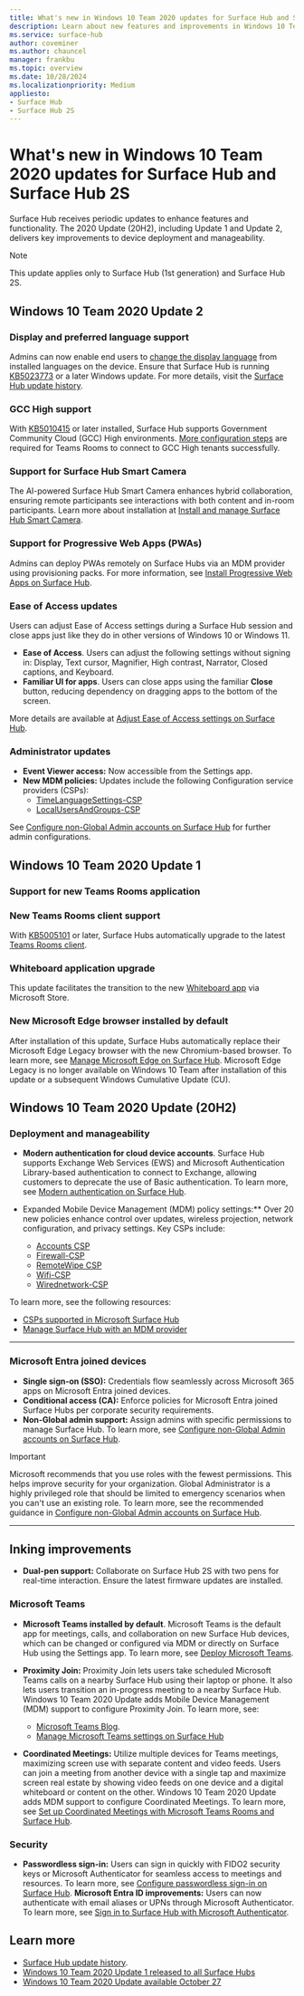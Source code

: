 ```yaml
---
title: What's new in Windows 10 Team 2020 updates for Surface Hub and Surface Hub 2S
description: Learn about new features and improvements in Windows 10 Team 2020 updates for Surface Hub and Surface Hub 2S, including manageability and security.
ms.service: surface-hub
author: coveminer
ms.author: chauncel
manager: frankbu
ms.topic: overview
ms.date: 10/28/2024
ms.localizationpriority: Medium
appliesto:
- Surface Hub
- Surface Hub 2S
---
```


# What's new in Windows 10 Team 2020 updates for Surface Hub and Surface Hub 2S

Surface Hub receives periodic updates to enhance features and functionality. The 2020 Update (20H2), including Update 1 and Update 2, delivers key improvements to device deployment and manageability.

> [!NOTE]
> This update applies only to Surface Hub (1st generation) and Surface Hub 2S.  

## Windows 10 Team 2020 Update 2

### Display and preferred language support

Admins can now enable end users to [change the display language](change-language-on-surface-hub.md) from installed languages on the device. Ensure that Surface Hub is running [KB5023773](https://support.microsoft.com/help/5023773) or a later Windows update. For more details, visit the [Surface Hub update history](surface-hub-update-history.md).  

### GCC High support

With [KB5010415](https://support.microsoft.com/help/5010415) or later installed, Surface Hub supports Government Community Cloud (GCC) High environments. [More configuration steps](surface-hub-teams-rooms.md#support-for-teams-rooms-in-government-community-cloud-high-gcc-h) are required for Teams Rooms to connect to GCC High tenants successfully.  

### Support for Surface Hub Smart Camera

The AI-powered Surface Hub Smart Camera enhances hybrid collaboration, ensuring remote participants see interactions with both content and in-room participants. Learn more about installation at [Install and manage Surface Hub Smart Camera](surface-hub-smart-camera.md).  

### Support for Progressive Web Apps (PWAs)

Admins can deploy PWAs remotely on Surface Hubs via an MDM provider using provisioning packs. For more information, see [Install Progressive Web Apps on Surface Hub](install-pwa-surface-hub.md).  

### Ease of Access updates

Users can adjust Ease of Access settings during a Surface Hub session and close apps just like they do in other versions of Windows 10 or Windows 11.

- **Ease of Access**. Users can adjust the following settings without signing in:   Display, Text cursor, Magnifier, High contrast, Narrator, Closed captions, and Keyboard.
- **Familiar UI for apps**. Users can close apps using the familiar **Close** button, reducing dependency on dragging apps to the bottom of the screen.  

More details are available at [Adjust Ease of Access settings on Surface Hub](accessibility-surface-hub.md).  

### Administrator updates

- **Event Viewer access:** Now accessible from the Settings app.  
- **New MDM policies:** Updates include the following Configuration service providers (CSPs):  
  - [TimeLanguageSettings-CSP](/windows/client-management/mdm/policy-csp-timelanguagesettings)  
  - [LocalUsersAndGroups-CSP](/windows/client-management/mdm/policy-csp-localusersandgroups)  

See [Configure non-Global Admin accounts on Surface Hub](surface-hub-2s-nonglobal-admin.md) for further admin configurations.  

## Windows 10 Team 2020 Update 1

### Support for new Teams Rooms application

### New Teams Rooms client support  

With [KB5005101](https://support.microsoft.com/help/5005101) or later, Surface Hubs automatically upgrade to the latest [Teams Rooms client](surface-hub-teams-rooms.md).  

### Whiteboard application upgrade  

This update facilitates the transition to the new [Whiteboard app](https://techcommunity.microsoft.com/t5/surface-it-pro-blog/unified-whiteboard-experience-coming-to-surface-hub/ba-p/3145226) via Microsoft Store.  

### New Microsoft Edge browser installed by default

After installation of this update, Surface Hubs automatically replace their Microsoft Edge Legacy browser with the new Chromium-based browser. To learn more, see [Manage Microsoft Edge on Surface Hub](surface-hub-install-chromium-edge.md). Microsoft Edge Legacy is no longer available on Windows 10 Team after installation of this update or a subsequent Windows Cumulative Update (CU).

## Windows 10 Team 2020 Update (20H2)

### Deployment and manageability

- **Modern authentication for cloud device accounts**. Surface Hub supports Exchange Web Services (EWS) and Microsoft Authentication Library-based authentication to connect to Exchange, allowing customers to deprecate the use of Basic authentication. To learn more, see [Modern authentication on Surface Hub](surface-hub-modern-auth.md).
- Expanded Mobile Device Management (MDM) policy settings:** Over 20 new policies enhance control over updates, wireless projection, network configuration, and privacy settings. Key CSPs include:  

  - [Accounts CSP](/windows/client-management/mdm/accounts-csp)
  - [Firewall-CSP](/windows/client-management/mdm/firewall-csp)
  - [RemoteWipe CSP](/windows/client-management/mdm/remotewipe-csp)
  - [Wifi-CSP](/windows/client-management/mdm/wifi-csp)
  - [Wirednetwork-CSP](/windows/client-management/mdm/wirednetwork-csp)

To learn more, see the following resources:

- [CSPs supported in Microsoft Surface Hub](/windows/client-management/mdm/configuration-service-provider-reference#surfacehubcspsupport)
- [Manage Surface Hub with an MDM provider](manage-settings-with-mdm-for-surface-hub.md)

<a name='azure-active-directory-joined-devices'></a>

---

### Microsoft Entra joined devices

- **Single sign-on (SSO):** Credentials flow seamlessly across Microsoft 365 apps on Microsoft Entra joined devices.  
- **Conditional access (CA):** Enforce policies for Microsoft Entra joined Surface Hubs per corporate security requirements.  
- **Non-Global admin support:** Assign admins with specific permissions to manage Surface Hub.  To learn more, see [Configure non-Global Admin accounts on Surface Hub](surface-hub-2s-nonglobal-admin.md).

> [!IMPORTANT]
> Microsoft recommends that you use roles with the fewest permissions. This helps improve security for your organization. Global Administrator is a highly privileged role that should be limited to emergency scenarios when you can't use an existing role. To learn more, see the recommended guidance in [Configure non-Global Admin accounts on Surface Hub](surface-hub-2s-nonglobal-admin.md).

---

## Inking improvements  

- **Dual-pen support:** Collaborate on Surface Hub 2S with two pens for real-time interaction. Ensure the latest firmware updates are installed.  

### Microsoft Teams  

- **Microsoft Teams installed by default**. Microsoft Teams is the default app for meetings, calls, and collaboration on new Surface Hub devices, which can be changed or configured via MDM or directly on Surface Hub using the Settings app. To learn more, see [Deploy Microsoft Teams](/MicrosoftTeams/teams-surface-hub).
- **Proximity Join:**   Proximity Join lets users take scheduled Microsoft Teams calls on a nearby Surface Hub using their laptop or phone. It also lets users transition an in-progress meeting to a nearby Surface Hub. Windows 10 Team 2020 Update adds Mobile Device Management (MDM) support to configure Proximity Join. To learn more, see:

  - [Microsoft Teams Blog](https://techcommunity.microsoft.com/t5/microsoft-teams-blog/microsoft-teams-devices-for-shared-spaces-july-and-august-update/ba-p/1604833).
  - [Manage Microsoft Teams settings on Surface Hub](/MicrosoftTeams/rooms/surface-hub-manage-config)

- **Coordinated Meetings:** Utilize multiple devices for Teams meetings, maximizing screen use with separate content and video feeds.  Users can join a meeting from another device with a single tap and maximize screen real estate by showing video feeds on one device and a digital whiteboard or content on the other. Windows 10 Team 2020 Update adds MDM support to configure Coordinated Meetings. To learn more, see [Set up Coordinated Meetings with Microsoft Teams Rooms and Surface Hub](/MicrosoftTeams/rooms/coordinated-meetings).

### Security

- **Passwordless sign-in:** Users can sign in quickly with FIDO2 security keys or Microsoft Authenticator for seamless access to meetings and resources. To learn more, see [Configure passwordless sign-in on Surface Hub](surface-hub-2s-phone-authenticate.md).
**Microsoft Entra ID improvements:** Users can now authenticate with email aliases or UPNs through Microsoft Authenticator. To learn more, see [Sign in to Surface Hub with Microsoft Authenticator](surface-hub-authenticator-app.md).

## Learn more

- [Surface Hub update history](surface-hub-update-history.md).
- [Windows 10 Team 2020 Update 1 released to all Surface Hubs](https://techcommunity.microsoft.com/t5/surface-it-pro-blog/windows-10-team-2020-update-1-released-to-all-surface-hubs/ba-p/2653503)
- [Windows 10 Team 2020 Update available October 27](https://techcommunity.microsoft.com/t5/surface-it-pro-blog/surface-hub-windows-10-team-2020-update-available-october-27/ba-p/1810739)
